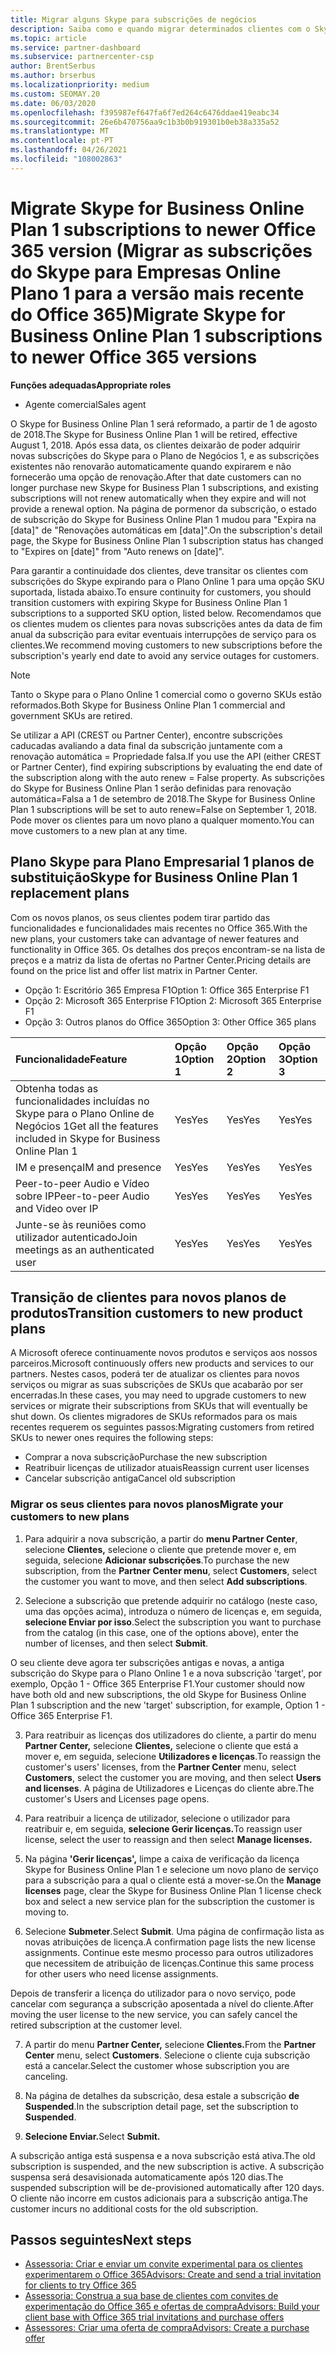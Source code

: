 ```yaml
---
title: Migrar alguns Skype para subscrições de negócios
description: Saiba como e quando migrar determinados clientes com o Skype expirado para o Plano De Negócios 1 para as novas versões do Office 365.
ms.topic: article
ms.service: partner-dashboard
ms.subservice: partnercenter-csp
author: BrentSerbus
ms.author: brserbus
ms.localizationpriority: medium
ms.custom: SEOMAY.20
ms.date: 06/03/2020
ms.openlocfilehash: f395987ef647fa6f7ed264c6476ddae419eabc34
ms.sourcegitcommit: 26e6b470756aa9c1b3b0b919301b0eb38a335a52
ms.translationtype: MT
ms.contentlocale: pt-PT
ms.lasthandoff: 04/26/2021
ms.locfileid: "108002863"
---
```

# <a name="migrate-skype-for-business-online-plan-1-subscriptions-to-newer-office-365-versions"></a><span data-ttu-id="504df-103">Migrate Skype for Business Online Plan 1 subscriptions to newer Office 365 version (Migrar as subscrições do Skype para Empresas Online Plano 1 para a versão mais recente do Office 365)</span><span class="sxs-lookup"><span data-stu-id="504df-103">Migrate Skype for Business Online Plan 1 subscriptions to newer Office 365 versions</span></span>

<span data-ttu-id="504df-104">**Funções adequadas**</span><span class="sxs-lookup"><span data-stu-id="504df-104">**Appropriate roles**</span></span>

- <span data-ttu-id="504df-105">Agente comercial</span><span class="sxs-lookup"><span data-stu-id="504df-105">Sales agent</span></span>

<span data-ttu-id="504df-106">O Skype for Business Online Plan 1 será reformado, a partir de 1 de agosto de 2018.</span><span class="sxs-lookup"><span data-stu-id="504df-106">The Skype for Business Online Plan 1 will be retired, effective August 1, 2018.</span></span> <span data-ttu-id="504df-107">Após essa data, os clientes deixarão de poder adquirir novas subscrições do Skype para o Plano de Negócios 1, e as subscrições existentes não renovarão automaticamente quando expirarem e não fornecerão uma opção de renovação.</span><span class="sxs-lookup"><span data-stu-id="504df-107">After that date customers can no longer purchase new Skype for Business Plan 1 subscriptions, and existing subscriptions will not renew automatically when they expire and will not provide a renewal option.</span></span> <span data-ttu-id="504df-108">Na página de pormenor da subscrição, o estado de subscrição do Skype for Business Online Plan 1 mudou para "Expira na [data]" de "Renovações automáticas em [data]".</span><span class="sxs-lookup"><span data-stu-id="504df-108">On the subscription's detail page, the Skype for Business Online Plan 1 subscription status has changed to "Expires on [date]" from "Auto renews on [date]".</span></span>  

<span data-ttu-id="504df-109">Para garantir a continuidade dos clientes, deve transitar os clientes com subscrições do Skype expirando para o Plano Online 1 para uma opção SKU suportada, listada abaixo.</span><span class="sxs-lookup"><span data-stu-id="504df-109">To ensure continuity for customers, you should transition customers with expiring Skype for Business Online Plan 1 subscriptions to a supported SKU option, listed below.</span></span> <span data-ttu-id="504df-110">Recomendamos que os clientes mudem os clientes para novas subscrições antes da data de fim anual da subscrição para evitar eventuais interrupções de serviço para os clientes.</span><span class="sxs-lookup"><span data-stu-id="504df-110">We recommend moving customers to new subscriptions before the subscription's yearly end date to avoid any service outages for customers.</span></span> 

>[!NOTE]
><span data-ttu-id="504df-111">Tanto o Skype para o Plano Online 1 comercial como o governo SKUs estão reformados.</span><span class="sxs-lookup"><span data-stu-id="504df-111">Both Skype for Business Online Plan 1 commercial and government SKUs are retired.</span></span>

<span data-ttu-id="504df-112">Se utilizar a API (CREST ou Partner Center), encontre subscrições caducadas avaliando a data final da subscrição juntamente com a renovação automática = Propriedade falsa.</span><span class="sxs-lookup"><span data-stu-id="504df-112">If you use the API (either CREST or Partner Center), find expiring subscriptions by evaluating the end date of the subscription along with the auto renew = False property.</span></span> <span data-ttu-id="504df-113">As subscrições do Skype for Business Online Plan 1 serão definidas para renovação automática=Falsa a 1 de setembro de 2018.</span><span class="sxs-lookup"><span data-stu-id="504df-113">The Skype for Business Online Plan 1 subscriptions will be set to auto renew=False on September 1, 2018.</span></span> <span data-ttu-id="504df-114">Pode mover os clientes para um novo plano a qualquer momento.</span><span class="sxs-lookup"><span data-stu-id="504df-114">You can move customers to a new plan at any time.</span></span> 

## <a name="skype-for-business-online-plan-1-replacement-plans"></a><span data-ttu-id="504df-115">Plano Skype para Plano Empresarial 1 planos de substituição</span><span class="sxs-lookup"><span data-stu-id="504df-115">Skype for Business Online Plan 1 replacement plans</span></span>

<span data-ttu-id="504df-116">Com os novos planos, os seus clientes podem tirar partido das funcionalidades e funcionalidades mais recentes no Office 365.</span><span class="sxs-lookup"><span data-stu-id="504df-116">With the new plans, your customers take can advantage of newer features and functionality in Office 365.</span></span> <span data-ttu-id="504df-117">Os detalhes dos preços encontram-se na lista de preços e a matriz da lista de ofertas no Partner Center.</span><span class="sxs-lookup"><span data-stu-id="504df-117">Pricing details are found on the price list and offer list matrix in Partner Center.</span></span> 

- <span data-ttu-id="504df-118">Opção 1: Escritório 365 Empresa F1</span><span class="sxs-lookup"><span data-stu-id="504df-118">Option 1: Office 365 Enterprise F1</span></span>
- <span data-ttu-id="504df-119">Opção 2: Microsoft 365 Enterprise F1</span><span class="sxs-lookup"><span data-stu-id="504df-119">Option 2: Microsoft 365 Enterprise F1</span></span>
- <span data-ttu-id="504df-120">Opção 3: Outros planos do Office 365</span><span class="sxs-lookup"><span data-stu-id="504df-120">Option 3: Other Office 365 plans</span></span>

|<span data-ttu-id="504df-121">**Funcionalidade**</span><span class="sxs-lookup"><span data-stu-id="504df-121">**Feature**</span></span>    |<span data-ttu-id="504df-122">**Opção 1**</span><span class="sxs-lookup"><span data-stu-id="504df-122">**Option 1**</span></span>   |<span data-ttu-id="504df-123">**Opção 2**</span><span class="sxs-lookup"><span data-stu-id="504df-123">**Option 2**</span></span>   |<span data-ttu-id="504df-124">**Opção 3**</span><span class="sxs-lookup"><span data-stu-id="504df-124">**Option 3**</span></span>   |
|:-----------------|:-----------------|:-------------|:------------|
|<span data-ttu-id="504df-125">Obtenha todas as funcionalidades incluídas no Skype para o Plano Online de Negócios 1</span><span class="sxs-lookup"><span data-stu-id="504df-125">Get all the features included in Skype for Business Online Plan 1</span></span>|<span data-ttu-id="504df-126">Yes</span><span class="sxs-lookup"><span data-stu-id="504df-126">Yes</span></span>   |<span data-ttu-id="504df-127">Yes</span><span class="sxs-lookup"><span data-stu-id="504df-127">Yes</span></span>   |<span data-ttu-id="504df-128">Yes</span><span class="sxs-lookup"><span data-stu-id="504df-128">Yes</span></span>   |
|<span data-ttu-id="504df-129">IM e presença</span><span class="sxs-lookup"><span data-stu-id="504df-129">IM and presence</span></span> |<span data-ttu-id="504df-130">Yes</span><span class="sxs-lookup"><span data-stu-id="504df-130">Yes</span></span>   |<span data-ttu-id="504df-131">Yes</span><span class="sxs-lookup"><span data-stu-id="504df-131">Yes</span></span>   |<span data-ttu-id="504df-132">Yes</span><span class="sxs-lookup"><span data-stu-id="504df-132">Yes</span></span>   |
|<span data-ttu-id="504df-133">Peer-to-peer Audio e Vídeo sobre IP</span><span class="sxs-lookup"><span data-stu-id="504df-133">Peer-to-peer Audio and Video over IP</span></span>|<span data-ttu-id="504df-134">Yes</span><span class="sxs-lookup"><span data-stu-id="504df-134">Yes</span></span>   |<span data-ttu-id="504df-135">Yes</span><span class="sxs-lookup"><span data-stu-id="504df-135">Yes</span></span>   |<span data-ttu-id="504df-136">Yes</span><span class="sxs-lookup"><span data-stu-id="504df-136">Yes</span></span>   
|<span data-ttu-id="504df-137">Junte-se às reuniões como utilizador autenticado</span><span class="sxs-lookup"><span data-stu-id="504df-137">Join meetings as an authenticated user</span></span>| <span data-ttu-id="504df-138">Yes</span><span class="sxs-lookup"><span data-stu-id="504df-138">Yes</span></span>   |<span data-ttu-id="504df-139">Yes</span><span class="sxs-lookup"><span data-stu-id="504df-139">Yes</span></span>   |<span data-ttu-id="504df-140">Yes</span><span class="sxs-lookup"><span data-stu-id="504df-140">Yes</span></span>   |

## <a name="transition-customers-to-new-product-plans"></a><span data-ttu-id="504df-141">Transição de clientes para novos planos de produtos</span><span class="sxs-lookup"><span data-stu-id="504df-141">Transition customers to new product plans</span></span>

<span data-ttu-id="504df-142">A Microsoft oferece continuamente novos produtos e serviços aos nossos parceiros.</span><span class="sxs-lookup"><span data-stu-id="504df-142">Microsoft continuously offers new products and services to our partners.</span></span> <span data-ttu-id="504df-143">Nestes casos, poderá ter de atualizar os clientes para novos serviços ou migrar as suas subscrições de SKUs que acabarão por ser encerradas.</span><span class="sxs-lookup"><span data-stu-id="504df-143">In these cases, you may need to upgrade customers to new services or migrate their subscriptions from SKUs that will eventually be shut down.</span></span> <span data-ttu-id="504df-144">Os clientes migradores de SKUs reformados para os mais recentes requerem os seguintes passos:</span><span class="sxs-lookup"><span data-stu-id="504df-144">Migrating customers from retired SKUs to newer ones requires the following steps:</span></span>

- <span data-ttu-id="504df-145">Comprar a nova subscrição</span><span class="sxs-lookup"><span data-stu-id="504df-145">Purchase the new subscription</span></span>
- <span data-ttu-id="504df-146">Reatribuir licenças de utilizador atuais</span><span class="sxs-lookup"><span data-stu-id="504df-146">Reassign current user licenses</span></span>
- <span data-ttu-id="504df-147">Cancelar subscrição antiga</span><span class="sxs-lookup"><span data-stu-id="504df-147">Cancel old subscription</span></span>

### <a name="migrate-your-customers-to-new-plans"></a><span data-ttu-id="504df-148">Migrar os seus clientes para novos planos</span><span class="sxs-lookup"><span data-stu-id="504df-148">Migrate your customers to new plans</span></span>

1. <span data-ttu-id="504df-149">Para adquirir a nova subscrição, a partir do **menu Partner Center**, selecione **Clientes,** selecione o cliente que pretende mover e, em seguida, selecione **Adicionar subscrições**.</span><span class="sxs-lookup"><span data-stu-id="504df-149">To purchase the new subscription, from the **Partner Center menu**, select **Customers**, select the customer you want to move, and then select **Add subscriptions**.</span></span>

2. <span data-ttu-id="504df-150">Selecione a subscrição que pretende adquirir no catálogo (neste caso, uma das opções acima), introduza o número de licenças e, em seguida, **selecione Enviar por isso**.</span><span class="sxs-lookup"><span data-stu-id="504df-150">Select the subscription you want to purchase from the catalog (in this case, one of the options above), enter the number of licenses, and then select **Submit**.</span></span> 

<span data-ttu-id="504df-151">O seu cliente deve agora ter subscrições antigas e novas, a antiga subscrição do Skype para o Plano Online 1 e a nova subscrição 'target', por exemplo, Opção 1 - Office 365 Enterprise F1.</span><span class="sxs-lookup"><span data-stu-id="504df-151">Your customer should now have both old and new subscriptions, the old Skype for Business Online Plan 1  subscription and the new 'target' subscription, for example, Option 1 - Office 365 Enterprise F1.</span></span>

3. <span data-ttu-id="504df-152">Para reatribuir as licenças dos utilizadores do cliente, a partir do menu **Partner Center,** selecione **Clientes,** selecione o cliente que está a mover e, em seguida, selecione **Utilizadores e licenças**.</span><span class="sxs-lookup"><span data-stu-id="504df-152">To reassign the customer's users' licenses, from the **Partner Center** menu, select **Customers**, select the customer you are moving, and then select **Users and licenses**.</span></span> <span data-ttu-id="504df-153">A página de Utilizadores e Licenças do cliente abre.</span><span class="sxs-lookup"><span data-stu-id="504df-153">The customer's Users and Licenses page opens.</span></span>

4. <span data-ttu-id="504df-154">Para reatribuir a licença de utilizador, selecione o utilizador para reatribuir e, em seguida, **selecione Gerir licenças.**</span><span class="sxs-lookup"><span data-stu-id="504df-154">To reassign user license, select the user to reassign and then select **Manage licenses.**</span></span>

5. <span data-ttu-id="504df-155">Na página **'Gerir licenças',** limpe a caixa de verificação da licença Skype for Business Online Plan 1 e selecione um novo plano de serviço para a subscrição para a qual o cliente está a mover-se.</span><span class="sxs-lookup"><span data-stu-id="504df-155">On the **Manage licenses** page, clear the Skype for Business Online Plan 1 license check box and select a new service plan for the subscription the customer is moving to.</span></span>

6. <span data-ttu-id="504df-156">Selecione **Submeter**.</span><span class="sxs-lookup"><span data-stu-id="504df-156">Select **Submit**.</span></span> <span data-ttu-id="504df-157">Uma página de confirmação lista as novas atribuições de licença.</span><span class="sxs-lookup"><span data-stu-id="504df-157">A confirmation page lists the new license assignments.</span></span> <span data-ttu-id="504df-158">Continue este mesmo processo para outros utilizadores que necessitem de atribuição de licenças.</span><span class="sxs-lookup"><span data-stu-id="504df-158">Continue this same process for other users who need license assignments.</span></span>

<span data-ttu-id="504df-159">Depois de transferir a licença do utilizador para o novo serviço, pode cancelar com segurança a subscrição aposentada a nível do cliente.</span><span class="sxs-lookup"><span data-stu-id="504df-159">After moving the user license to the new service, you can safely cancel the retired subscription at the customer level.</span></span>

7. <span data-ttu-id="504df-160">A partir do menu **Partner Center,** selecione **Clientes.**</span><span class="sxs-lookup"><span data-stu-id="504df-160">From the **Partner Center** menu, select **Customers**.</span></span> <span data-ttu-id="504df-161">Selecione o cliente cuja subscrição está a cancelar.</span><span class="sxs-lookup"><span data-stu-id="504df-161">Select the customer whose subscription you are canceling.</span></span>

8. <span data-ttu-id="504df-162">Na página de detalhes da subscrição, desa estale a subscrição **de Suspended**.</span><span class="sxs-lookup"><span data-stu-id="504df-162">In the subscription detail page, set the subscription to **Suspended**.</span></span>

9. <span data-ttu-id="504df-163">**Selecione Enviar.**</span><span class="sxs-lookup"><span data-stu-id="504df-163">Select **Submit.**</span></span>

<span data-ttu-id="504df-164">A subscrição antiga está suspensa e a nova subscrição está ativa.</span><span class="sxs-lookup"><span data-stu-id="504df-164">The old subscription is suspended, and the new subscription is active.</span></span> <span data-ttu-id="504df-165">A subscrição suspensa será desavisionada automaticamente após 120 dias.</span><span class="sxs-lookup"><span data-stu-id="504df-165">The suspended subscription will be de-provisioned automatically after 120 days.</span></span> <span data-ttu-id="504df-166">O cliente não incorre em custos adicionais para a subscrição antiga.</span><span class="sxs-lookup"><span data-stu-id="504df-166">The customer incurs no additional costs for the old subscription.</span></span>

## <a name="next-steps"></a><span data-ttu-id="504df-167">Passos seguintes</span><span class="sxs-lookup"><span data-stu-id="504df-167">Next steps</span></span>

- [<span data-ttu-id="504df-168">Assessoria: Criar e enviar um convite experimental para os clientes experimentarem o Office 365</span><span class="sxs-lookup"><span data-stu-id="504df-168">Advisors: Create and send a trial invitation for clients to try Office 365</span></span>](advisors-create-a-trial-invitation.md)
- [<span data-ttu-id="504df-169">Assessoria: Construa a sua base de clientes com convites de experimentação do Office 365 e ofertas de compra</span><span class="sxs-lookup"><span data-stu-id="504df-169">Advisors: Build your client base with Office 365 trial invitations and purchase offers</span></span>](advisors-build-your-business.md)
- [<span data-ttu-id="504df-170">Assessores: Criar uma oferta de compra</span><span class="sxs-lookup"><span data-stu-id="504df-170">Advisors: Create a purchase offer</span></span>](advisor-create-a-purchase-offer.md)
